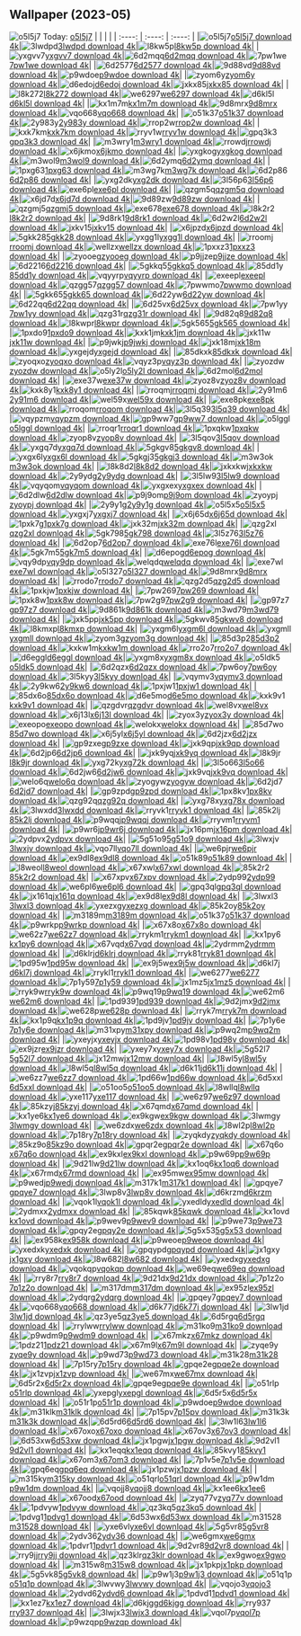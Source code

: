 ## Wallpaper (2023-05)
![o5l5j7](https://w.wallhaven.cc/full/o5/wallhaven-o5l5j7.jpg) Today: [o5l5j7](https://th.wallhaven.cc/small/o5/o5l5j7.jpg)
|      |      |      |
| :----: | :----: | :----: |
|![o5l5j7](https://th.wallhaven.cc/small/o5/o5l5j7.jpg)[o5l5j7 download 4k](https://wallhaven.cc/w/o5l5j7)|![3lwdpd](https://th.wallhaven.cc/small/3l/3lwdpd.jpg)[3lwdpd download 4k](https://wallhaven.cc/w/3lwdpd)|![l8kw5p](https://th.wallhaven.cc/small/l8/l8kw5p.jpg)[l8kw5p download 4k](https://wallhaven.cc/w/l8kw5p)|
|![yxgvv7](https://th.wallhaven.cc/small/yx/yxgvv7.jpg)[yxgvv7 download 4k](https://wallhaven.cc/w/yxgvv7)|![6d2mqq](https://th.wallhaven.cc/small/6d/6d2mqq.jpg)[6d2mqq download 4k](https://wallhaven.cc/w/6d2mqq)|![7pw1we](https://th.wallhaven.cc/small/7p/7pw1we.jpg)[7pw1we download 4k](https://wallhaven.cc/w/7pw1we)|
|![6d2577](https://th.wallhaven.cc/small/6d/6d2577.jpg)[6d2577 download 4k](https://wallhaven.cc/w/6d2577)|![9d88vd](https://th.wallhaven.cc/small/9d/9d88vd.jpg)[9d88vd download 4k](https://wallhaven.cc/w/9d88vd)|![p9wdoe](https://th.wallhaven.cc/small/p9/p9wdoe.jpg)[p9wdoe download 4k](https://wallhaven.cc/w/p9wdoe)|
|![zyom6y](https://th.wallhaven.cc/small/zy/zyom6y.jpg)[zyom6y download 4k](https://wallhaven.cc/w/zyom6y)|![d6edoj](https://th.wallhaven.cc/small/d6/d6edoj.jpg)[d6edoj download 4k](https://wallhaven.cc/w/d6edoj)|![jxkx85](https://th.wallhaven.cc/small/jx/jxkx85.jpg)[jxkx85 download 4k](https://wallhaven.cc/w/jxkx85)|
|![l8k272](https://th.wallhaven.cc/small/l8/l8k272.jpg)[l8k272 download 4k](https://wallhaven.cc/w/l8k272)|![we6297](https://th.wallhaven.cc/small/we/we6297.jpg)[we6297 download 4k](https://wallhaven.cc/w/we6297)|![d6kl5l](https://th.wallhaven.cc/small/d6/d6kl5l.jpg)[d6kl5l download 4k](https://wallhaven.cc/w/d6kl5l)|
|![kx1m7m](https://th.wallhaven.cc/small/kx/kx1m7m.jpg)[kx1m7m download 4k](https://wallhaven.cc/w/kx1m7m)|![9d8mrx](https://th.wallhaven.cc/small/9d/9d8mrx.jpg)[9d8mrx download 4k](https://wallhaven.cc/w/9d8mrx)|![vqo668](https://th.wallhaven.cc/small/vq/vqo668.jpg)[vqo668 download 4k](https://wallhaven.cc/w/vqo668)|
|![o51k37](https://th.wallhaven.cc/small/o5/o51k37.jpg)[o51k37 download 4k](https://wallhaven.cc/w/o51k37)|![2y983y](https://th.wallhaven.cc/small/2y/2y983y.jpg)[2y983y download 4k](https://wallhaven.cc/w/2y983y)|![rrop2w](https://th.wallhaven.cc/small/rr/rrop2w.jpg)[rrop2w download 4k](https://wallhaven.cc/w/rrop2w)|
|![kxk7km](https://th.wallhaven.cc/small/kx/kxk7km.jpg)[kxk7km download 4k](https://wallhaven.cc/w/kxk7km)|![rryv1w](https://th.wallhaven.cc/small/rr/rryv1w.jpg)[rryv1w download 4k](https://wallhaven.cc/w/rryv1w)|![gpq3k3](https://th.wallhaven.cc/small/gp/gpq3k3.jpg)[gpq3k3 download 4k](https://wallhaven.cc/w/gpq3k3)|
|![m3wry1](https://th.wallhaven.cc/small/m3/m3wry1.jpg)[m3wry1 download 4k](https://wallhaven.cc/w/m3wry1)|![rrowdj](https://th.wallhaven.cc/small/rr/rrowdj.jpg)[rrowdj download 4k](https://wallhaven.cc/w/rrowdj)|![x6jkmo](https://th.wallhaven.cc/small/x6/x6jkmo.jpg)[x6jkmo download 4k](https://wallhaven.cc/w/x6jkmo)|
|![yxgkog](https://th.wallhaven.cc/small/yx/yxgkog.jpg)[yxgkog download 4k](https://wallhaven.cc/w/yxgkog)|![m3wol9](https://th.wallhaven.cc/small/m3/m3wol9.jpg)[m3wol9 download 4k](https://wallhaven.cc/w/m3wol9)|![6d2ymq](https://th.wallhaven.cc/small/6d/6d2ymq.jpg)[6d2ymq download 4k](https://wallhaven.cc/w/6d2ymq)|
|![1pxg63](https://th.wallhaven.cc/small/1p/1pxg63.jpg)[1pxg63 download 4k](https://wallhaven.cc/w/1pxg63)|![m3wg7k](https://th.wallhaven.cc/small/m3/m3wg7k.jpg)[m3wg7k download 4k](https://wallhaven.cc/w/m3wg7k)|![6d2p86](https://th.wallhaven.cc/small/6d/6d2p86.jpg)[6d2p86 download 4k](https://wallhaven.cc/w/6d2p86)|
|![yxg2dk](https://th.wallhaven.cc/small/yx/yxg2dk.jpg)[yxg2dk download 4k](https://wallhaven.cc/w/yxg2dk)|![3l56p6](https://th.wallhaven.cc/small/3l/3l56p6.jpg)[3l56p6 download 4k](https://wallhaven.cc/w/3l56p6)|![exe6pl](https://th.wallhaven.cc/small/ex/exe6pl.jpg)[exe6pl download 4k](https://wallhaven.cc/w/exe6pl)|
|![qzgm5q](https://th.wallhaven.cc/small/qz/qzgm5q.jpg)[qzgm5q download 4k](https://wallhaven.cc/w/qzgm5q)|![x6jd7d](https://th.wallhaven.cc/small/x6/x6jd7d.jpg)[x6jd7d download 4k](https://wallhaven.cc/w/x6jd7d)|![9d89zw](https://th.wallhaven.cc/small/9d/9d89zw.jpg)[9d89zw download 4k](https://wallhaven.cc/w/9d89zw)|
|![qzgmj5](https://th.wallhaven.cc/small/qz/qzgmj5.jpg)[qzgmj5 download 4k](https://wallhaven.cc/w/qzgmj5)|![exe678](https://th.wallhaven.cc/small/ex/exe678.jpg)[exe678 download 4k](https://wallhaven.cc/w/exe678)|![l8k2r2](https://th.wallhaven.cc/small/l8/l8k2r2.jpg)[l8k2r2 download 4k](https://wallhaven.cc/w/l8k2r2)|
|![9d8rk1](https://th.wallhaven.cc/small/9d/9d8rk1.jpg)[9d8rk1 download 4k](https://wallhaven.cc/w/9d8rk1)|![6d2w2l](https://th.wallhaven.cc/small/6d/6d2w2l.jpg)[6d2w2l download 4k](https://wallhaven.cc/w/6d2w2l)|![jxkv15](https://th.wallhaven.cc/small/jx/jxkv15.jpg)[jxkv15 download 4k](https://wallhaven.cc/w/jxkv15)|
|![x6jpzd](https://th.wallhaven.cc/small/x6/x6jpzd.jpg)[x6jpzd download 4k](https://wallhaven.cc/w/x6jpzd)|![5gkk28](https://th.wallhaven.cc/small/5g/5gkk28.jpg)[5gkk28 download 4k](https://wallhaven.cc/w/5gkk28)|![yxgg1l](https://th.wallhaven.cc/small/yx/yxgg1l.jpg)[yxgg1l download 4k](https://wallhaven.cc/w/yxgg1l)|
|![rroomj](https://th.wallhaven.cc/small/rr/rroomj.jpg)[rroomj download 4k](https://wallhaven.cc/w/rroomj)|![wellzx](https://th.wallhaven.cc/small/we/wellzx.jpg)[wellzx download 4k](https://wallhaven.cc/w/wellzx)|![1pxxz3](https://th.wallhaven.cc/small/1p/1pxxz3.jpg)[1pxxz3 download 4k](https://wallhaven.cc/w/1pxxz3)|
|![zyooeg](https://th.wallhaven.cc/small/zy/zyooeg.jpg)[zyooeg download 4k](https://wallhaven.cc/w/zyooeg)|![p9jjze](https://th.wallhaven.cc/small/p9/p9jjze.jpg)[p9jjze download 4k](https://wallhaven.cc/w/p9jjze)|![6d2216](https://th.wallhaven.cc/small/6d/6d2216.jpg)[6d2216 download 4k](https://wallhaven.cc/w/6d2216)|
|![5gkkq5](https://th.wallhaven.cc/small/5g/5gkkq5.jpg)[5gkkq5 download 4k](https://wallhaven.cc/w/5gkkq5)|![85dd1y](https://th.wallhaven.cc/small/85/85dd1y.jpg)[85dd1y download 4k](https://wallhaven.cc/w/85dd1y)|![vqyyrp](https://th.wallhaven.cc/small/vq/vqyyrp.jpg)[vqyyrp download 4k](https://wallhaven.cc/w/vqyyrp)|
|![exeepl](https://th.wallhaven.cc/small/ex/exeepl.jpg)[exeepl download 4k](https://wallhaven.cc/w/exeepl)|![qzgg57](https://th.wallhaven.cc/small/qz/qzgg57.jpg)[qzgg57 download 4k](https://wallhaven.cc/w/qzgg57)|![7pwwmo](https://th.wallhaven.cc/small/7p/7pwwmo.jpg)[7pwwmo download 4k](https://wallhaven.cc/w/7pwwmo)|
|![5gkk65](https://th.wallhaven.cc/small/5g/5gkk65.jpg)[5gkk65 download 4k](https://wallhaven.cc/w/5gkk65)|![6d22yw](https://th.wallhaven.cc/small/6d/6d22yw.jpg)[6d22yw download 4k](https://wallhaven.cc/w/6d22yw)|![6d22qq](https://th.wallhaven.cc/small/6d/6d22qq.jpg)[6d22qq download 4k](https://wallhaven.cc/w/6d22qq)|
|![6d25vx](https://th.wallhaven.cc/small/6d/6d25vx.jpg)[6d25vx download 4k](https://wallhaven.cc/w/6d25vx)|![7pw1yy](https://th.wallhaven.cc/small/7p/7pw1yy.jpg)[7pw1yy download 4k](https://wallhaven.cc/w/7pw1yy)|![qzg31r](https://th.wallhaven.cc/small/qz/qzg31r.jpg)[qzg31r download 4k](https://wallhaven.cc/w/qzg31r)|
|![9d82q8](https://th.wallhaven.cc/small/9d/9d82q8.jpg)[9d82q8 download 4k](https://wallhaven.cc/w/9d82q8)|![l8kwpr](https://th.wallhaven.cc/small/l8/l8kwpr.jpg)[l8kwpr download 4k](https://wallhaven.cc/w/l8kwpr)|![5gk565](https://th.wallhaven.cc/small/5g/5gk565.jpg)[5gk565 download 4k](https://wallhaven.cc/w/5gk565)|
|![1pxdo9](https://th.wallhaven.cc/small/1p/1pxdo9.jpg)[1pxdo9 download 4k](https://wallhaven.cc/w/1pxdo9)|![kxk1jm](https://th.wallhaven.cc/small/kx/kxk1jm.jpg)[kxk1jm download 4k](https://wallhaven.cc/w/kxk1jm)|![jxk11w](https://th.wallhaven.cc/small/jx/jxk11w.jpg)[jxk11w download 4k](https://wallhaven.cc/w/jxk11w)|
|![p9jwkj](https://th.wallhaven.cc/small/p9/p9jwkj.jpg)[p9jwkj download 4k](https://wallhaven.cc/w/p9jwkj)|![jxk18m](https://th.wallhaven.cc/small/jx/jxk18m.jpg)[jxk18m download 4k](https://wallhaven.cc/w/jxk18m)|![yxgejd](https://th.wallhaven.cc/small/yx/yxgejd.jpg)[yxgejd download 4k](https://wallhaven.cc/w/yxgejd)|
|![85dkxk](https://th.wallhaven.cc/small/85/85dkxk.jpg)[85dkxk download 4k](https://wallhaven.cc/w/85dkxk)|![zyoqxo](https://th.wallhaven.cc/small/zy/zyoqxo.jpg)[zyoqxo download 4k](https://wallhaven.cc/w/zyoqxo)|![vqyz3p](https://th.wallhaven.cc/small/vq/vqyz3p.jpg)[vqyz3p download 4k](https://wallhaven.cc/w/vqyz3p)|
|![zyozdw](https://th.wallhaven.cc/small/zy/zyozdw.jpg)[zyozdw download 4k](https://wallhaven.cc/w/zyozdw)|![o5ly2l](https://th.wallhaven.cc/small/o5/o5ly2l.jpg)[o5ly2l download 4k](https://wallhaven.cc/w/o5ly2l)|![6d2mol](https://th.wallhaven.cc/small/6d/6d2mol.jpg)[6d2mol download 4k](https://wallhaven.cc/w/6d2mol)|
|![exe37w](https://th.wallhaven.cc/small/ex/exe37w.jpg)[exe37w download 4k](https://wallhaven.cc/w/exe37w)|![zyoz8v](https://th.wallhaven.cc/small/zy/zyoz8v.jpg)[zyoz8v download 4k](https://wallhaven.cc/w/zyoz8v)|![kxk8y1](https://th.wallhaven.cc/small/kx/kxk8y1.jpg)[kxk8y1 download 4k](https://wallhaven.cc/w/kxk8y1)|
|![rroqmj](https://th.wallhaven.cc/small/rr/rroqmj.jpg)[rroqmj download 4k](https://wallhaven.cc/w/rroqmj)|![2y91m6](https://th.wallhaven.cc/small/2y/2y91m6.jpg)[2y91m6 download 4k](https://wallhaven.cc/w/2y91m6)|![wel59x](https://th.wallhaven.cc/small/we/wel59x.jpg)[wel59x download 4k](https://wallhaven.cc/w/wel59x)|
|![exe8pk](https://th.wallhaven.cc/small/ex/exe8pk.jpg)[exe8pk download 4k](https://wallhaven.cc/w/exe8pk)|![rroqom](https://th.wallhaven.cc/small/rr/rroqom.jpg)[rroqom download 4k](https://wallhaven.cc/w/rroqom)|![3l5q39](https://th.wallhaven.cc/small/3l/3l5q39.jpg)[3l5q39 download 4k](https://wallhaven.cc/w/3l5q39)|
|![vqypzm](https://th.wallhaven.cc/small/vq/vqypzm.jpg)[vqypzm download 4k](https://wallhaven.cc/w/vqypzm)|![gp9ww7](https://th.wallhaven.cc/small/gp/gp9ww7.jpg)[gp9ww7 download 4k](https://wallhaven.cc/w/gp9ww7)|![o5lggl](https://th.wallhaven.cc/small/o5/o5lggl.jpg)[o5lggl download 4k](https://wallhaven.cc/w/o5lggl)|
|![rroqr1](https://th.wallhaven.cc/small/rr/rroqr1.jpg)[rroqr1 download 4k](https://wallhaven.cc/w/rroqr1)|![1pxqkw](https://th.wallhaven.cc/small/1p/1pxqkw.jpg)[1pxqkw download 4k](https://wallhaven.cc/w/1pxqkw)|![zyop8v](https://th.wallhaven.cc/small/zy/zyop8v.jpg)[zyop8v download 4k](https://wallhaven.cc/w/zyop8v)|
|![3l5qov](https://th.wallhaven.cc/small/3l/3l5qov.jpg)[3l5qov download 4k](https://wallhaven.cc/w/3l5qov)|![yxgq7d](https://th.wallhaven.cc/small/yx/yxgq7d.jpg)[yxgq7d download 4k](https://wallhaven.cc/w/yxgq7d)|![5gkgv8](https://th.wallhaven.cc/small/5g/5gkgv8.jpg)[5gkgv8 download 4k](https://wallhaven.cc/w/5gkgv8)|
|![yxgx6l](https://th.wallhaven.cc/small/yx/yxgx6l.jpg)[yxgx6l download 4k](https://wallhaven.cc/w/yxgx6l)|![5gkgj3](https://th.wallhaven.cc/small/5g/5gkgj3.jpg)[5gkgj3 download 4k](https://wallhaven.cc/w/5gkgj3)|![m3w3ok](https://th.wallhaven.cc/small/m3/m3w3ok.jpg)[m3w3ok download 4k](https://wallhaven.cc/w/m3w3ok)|
|![l8k8d2](https://th.wallhaven.cc/small/l8/l8k8d2.jpg)[l8k8d2 download 4k](https://wallhaven.cc/w/l8k8d2)|![jxkxkw](https://th.wallhaven.cc/small/jx/jxkxkw.jpg)[jxkxkw download 4k](https://wallhaven.cc/w/jxkxkw)|![2y9ydg](https://th.wallhaven.cc/small/2y/2y9ydg.jpg)[2y9ydg download 4k](https://wallhaven.cc/w/2y9ydg)|
|![3l5lw9](https://th.wallhaven.cc/small/3l/3l5lw9.jpg)[3l5lw9 download 4k](https://wallhaven.cc/w/3l5lw9)|![vqyqom](https://th.wallhaven.cc/small/vq/vqyqom.jpg)[vqyqom download 4k](https://wallhaven.cc/w/vqyqom)|![yxgxex](https://th.wallhaven.cc/small/yx/yxgxex.jpg)[yxgxex download 4k](https://wallhaven.cc/w/yxgxex)|
|![6d2dlw](https://th.wallhaven.cc/small/6d/6d2dlw.jpg)[6d2dlw download 4k](https://wallhaven.cc/w/6d2dlw)|![p9j9om](https://th.wallhaven.cc/small/p9/p9j9om.jpg)[p9j9om download 4k](https://wallhaven.cc/w/p9j9om)|![zyoypj](https://th.wallhaven.cc/small/zy/zyoypj.jpg)[zyoypj download 4k](https://wallhaven.cc/w/zyoypj)|
|![2y9y1g](https://th.wallhaven.cc/small/2y/2y9y1g.jpg)[2y9y1g download 4k](https://wallhaven.cc/w/2y9y1g)|![o5l5x5](https://th.wallhaven.cc/small/o5/o5l5x5.jpg)[o5l5x5 download 4k](https://wallhaven.cc/w/o5l5x5)|![yxgxj7](https://th.wallhaven.cc/small/yx/yxgxj7.jpg)[yxgxj7 download 4k](https://wallhaven.cc/w/yxgxj7)|
|![x6j65d](https://th.wallhaven.cc/small/x6/x6j65d.jpg)[x6j65d download 4k](https://wallhaven.cc/w/x6j65d)|![1pxk7g](https://th.wallhaven.cc/small/1p/1pxk7g.jpg)[1pxk7g download 4k](https://wallhaven.cc/w/1pxk7g)|![jxk32m](https://th.wallhaven.cc/small/jx/jxk32m.jpg)[jxk32m download 4k](https://wallhaven.cc/w/jxk32m)|
|![qzg2xl](https://th.wallhaven.cc/small/qz/qzg2xl.jpg)[qzg2xl download 4k](https://wallhaven.cc/w/qzg2xl)|![5gk798](https://th.wallhaven.cc/small/5g/5gk798.jpg)[5gk798 download 4k](https://wallhaven.cc/w/5gk798)|![3l5z76](https://th.wallhaven.cc/small/3l/3l5z76.jpg)[3l5z76 download 4k](https://wallhaven.cc/w/3l5z76)|
|![6d2op7](https://th.wallhaven.cc/small/6d/6d2op7.jpg)[6d2op7 download 4k](https://wallhaven.cc/w/6d2op7)|![exe76l](https://th.wallhaven.cc/small/ex/exe76l.jpg)[exe76l download 4k](https://wallhaven.cc/w/exe76l)|![5gk7m5](https://th.wallhaven.cc/small/5g/5gk7m5.jpg)[5gk7m5 download 4k](https://wallhaven.cc/w/5gk7m5)|
|![d6epog](https://th.wallhaven.cc/small/d6/d6epog.jpg)[d6epog download 4k](https://wallhaven.cc/w/d6epog)|![vqy9dp](https://th.wallhaven.cc/small/vq/vqy9dp.jpg)[vqy9dp download 4k](https://wallhaven.cc/w/vqy9dp)|![welqdq](https://th.wallhaven.cc/small/we/welqdq.jpg)[welqdq download 4k](https://wallhaven.cc/w/welqdq)|
|![exe7wl](https://th.wallhaven.cc/small/ex/exe7wl.jpg)[exe7wl download 4k](https://wallhaven.cc/w/exe7wl)|![o5l327](https://th.wallhaven.cc/small/o5/o5l327.jpg)[o5l327 download 4k](https://wallhaven.cc/w/o5l327)|![9d8mrx](https://th.wallhaven.cc/small/9d/9d8mrx.jpg)[9d8mrx download 4k](https://wallhaven.cc/w/9d8mrx)|
|![rrodo7](https://th.wallhaven.cc/small/rr/rrodo7.jpg)[rrodo7 download 4k](https://wallhaven.cc/w/rrodo7)|![qzg2d5](https://th.wallhaven.cc/small/qz/qzg2d5.jpg)[qzg2d5 download 4k](https://wallhaven.cc/w/qzg2d5)|![1pxkjw](https://th.wallhaven.cc/small/1p/1pxkjw.jpg)[1pxkjw download 4k](https://wallhaven.cc/w/1pxkjw)|
|![7pw269](https://th.wallhaven.cc/small/7p/7pw269.jpg)[7pw269 download 4k](https://wallhaven.cc/w/7pw269)|![1pxk8w](https://th.wallhaven.cc/small/1p/1pxk8w.jpg)[1pxk8w download 4k](https://wallhaven.cc/w/1pxk8w)|![7pw2g9](https://th.wallhaven.cc/small/7p/7pw2g9.jpg)[7pw2g9 download 4k](https://wallhaven.cc/w/7pw2g9)|
|![gp97z7](https://th.wallhaven.cc/small/gp/gp97z7.jpg)[gp97z7 download 4k](https://wallhaven.cc/w/gp97z7)|![9d861k](https://th.wallhaven.cc/small/9d/9d861k.jpg)[9d861k download 4k](https://wallhaven.cc/w/9d861k)|![m3wd79](https://th.wallhaven.cc/small/m3/m3wd79.jpg)[m3wd79 download 4k](https://wallhaven.cc/w/m3wd79)|
|![jxk5pp](https://th.wallhaven.cc/small/jx/jxk5pp.jpg)[jxk5pp download 4k](https://wallhaven.cc/w/jxk5pp)|![5gkwv8](https://th.wallhaven.cc/small/5g/5gkwv8.jpg)[5gkwv8 download 4k](https://wallhaven.cc/w/5gkwv8)|![l8kmxp](https://th.wallhaven.cc/small/l8/l8kmxp.jpg)[l8kmxp download 4k](https://wallhaven.cc/w/l8kmxp)|
|![yxgm6l](https://th.wallhaven.cc/small/yx/yxgm6l.jpg)[yxgm6l download 4k](https://wallhaven.cc/w/yxgm6l)|![yxgmll](https://th.wallhaven.cc/small/yx/yxgmll.jpg)[yxgmll download 4k](https://wallhaven.cc/w/yxgmll)|![zyom3g](https://th.wallhaven.cc/small/zy/zyom3g.jpg)[zyom3g download 4k](https://wallhaven.cc/w/zyom3g)|
|![85d3p2](https://th.wallhaven.cc/small/85/85d3p2.jpg)[85d3p2 download 4k](https://wallhaven.cc/w/85d3p2)|![kxkw1m](https://th.wallhaven.cc/small/kx/kxkw1m.jpg)[kxkw1m download 4k](https://wallhaven.cc/w/kxkw1m)|![rro2o7](https://th.wallhaven.cc/small/rr/rro2o7.jpg)[rro2o7 download 4k](https://wallhaven.cc/w/rro2o7)|
|![d6eggl](https://th.wallhaven.cc/small/d6/d6eggl.jpg)[d6eggl download 4k](https://wallhaven.cc/w/d6eggl)|![yxgm8x](https://th.wallhaven.cc/small/yx/yxgm8x.jpg)[yxgm8x download 4k](https://wallhaven.cc/w/yxgm8x)|![o5ldk5](https://th.wallhaven.cc/small/o5/o5ldk5.jpg)[o5ldk5 download 4k](https://wallhaven.cc/w/o5ldk5)|
|![6d2qzx](https://th.wallhaven.cc/small/6d/6d2qzx.jpg)[6d2qzx download 4k](https://wallhaven.cc/w/6d2qzx)|![7pw6oy](https://th.wallhaven.cc/small/7p/7pw6oy.jpg)[7pw6oy download 4k](https://wallhaven.cc/w/7pw6oy)|![3l5kyy](https://th.wallhaven.cc/small/3l/3l5kyy.jpg)[3l5kyy download 4k](https://wallhaven.cc/w/3l5kyy)|
|![vqymv3](https://th.wallhaven.cc/small/vq/vqymv3.jpg)[vqymv3 download 4k](https://wallhaven.cc/w/vqymv3)|![2y9kw6](https://th.wallhaven.cc/small/2y/2y9kw6.jpg)[2y9kw6 download 4k](https://wallhaven.cc/w/2y9kw6)|![1pxjw1](https://th.wallhaven.cc/small/1p/1pxjw1.jpg)[1pxjw1 download 4k](https://wallhaven.cc/w/1pxjw1)|
|![85dx6o](https://th.wallhaven.cc/small/85/85dx6o.jpg)[85dx6o download 4k](https://wallhaven.cc/w/85dx6o)|![d6e5mo](https://th.wallhaven.cc/small/d6/d6e5mo.jpg)[d6e5mo download 4k](https://wallhaven.cc/w/d6e5mo)|![kxk9v1](https://th.wallhaven.cc/small/kx/kxk9v1.jpg)[kxk9v1 download 4k](https://wallhaven.cc/w/kxk9v1)|
|![qzgdvr](https://th.wallhaven.cc/small/qz/qzgdvr.jpg)[qzgdvr download 4k](https://wallhaven.cc/w/qzgdvr)|![wel8vx](https://th.wallhaven.cc/small/we/wel8vx.jpg)[wel8vx download 4k](https://wallhaven.cc/w/wel8vx)|![x6j13l](https://th.wallhaven.cc/small/x6/x6j13l.jpg)[x6j13l download 4k](https://wallhaven.cc/w/x6j13l)|
|![zyox3y](https://th.wallhaven.cc/small/zy/zyox3y.jpg)[zyox3y download 4k](https://wallhaven.cc/w/zyox3y)|![exeopo](https://th.wallhaven.cc/small/ex/exeopo.jpg)[exeopo download 4k](https://wallhaven.cc/w/exeopo)|![welokx](https://th.wallhaven.cc/small/we/welokx.jpg)[welokx download 4k](https://wallhaven.cc/w/welokx)|
|![85d7wo](https://th.wallhaven.cc/small/85/85d7wo.jpg)[85d7wo download 4k](https://wallhaven.cc/w/85d7wo)|![x6j5yl](https://th.wallhaven.cc/small/x6/x6j5yl.jpg)[x6j5yl download 4k](https://wallhaven.cc/w/x6j5yl)|![6d2jzx](https://th.wallhaven.cc/small/6d/6d2jzx.jpg)[6d2jzx download 4k](https://wallhaven.cc/w/6d2jzx)|
|![gp9zxe](https://th.wallhaven.cc/small/gp/gp9zxe.jpg)[gp9zxe download 4k](https://wallhaven.cc/w/gp9zxe)|![jxk9qp](https://th.wallhaven.cc/small/jx/jxk9qp.jpg)[jxk9qp download 4k](https://wallhaven.cc/w/jxk9qp)|![6d2jp6](https://th.wallhaven.cc/small/6d/6d2jp6.jpg)[6d2jp6 download 4k](https://wallhaven.cc/w/6d2jp6)|
|![jxk9yq](https://th.wallhaven.cc/small/jx/jxk9yq.jpg)[jxk9yq download 4k](https://wallhaven.cc/w/jxk9yq)|![l8k9jr](https://th.wallhaven.cc/small/l8/l8k9jr.jpg)[l8k9jr download 4k](https://wallhaven.cc/w/l8k9jr)|![yxg72k](https://th.wallhaven.cc/small/yx/yxg72k.jpg)[yxg72k download 4k](https://wallhaven.cc/w/yxg72k)|
|![3l5o66](https://th.wallhaven.cc/small/3l/3l5o66.jpg)[3l5o66 download 4k](https://wallhaven.cc/w/3l5o66)|![6d2jw6](https://th.wallhaven.cc/small/6d/6d2jw6.jpg)[6d2jw6 download 4k](https://wallhaven.cc/w/6d2jw6)|![jxk9vq](https://th.wallhaven.cc/small/jx/jxk9vq.jpg)[jxk9vq download 4k](https://wallhaven.cc/w/jxk9vq)|
|![welo6q](https://th.wallhaven.cc/small/we/welo6q.jpg)[welo6q download 4k](https://wallhaven.cc/w/welo6q)|![zyogyw](https://th.wallhaven.cc/small/zy/zyogyw.jpg)[zyogyw download 4k](https://wallhaven.cc/w/zyogyw)|![6d2jd7](https://th.wallhaven.cc/small/6d/6d2jd7.jpg)[6d2jd7 download 4k](https://wallhaven.cc/w/6d2jd7)|
|![gp9zpd](https://th.wallhaven.cc/small/gp/gp9zpd.jpg)[gp9zpd download 4k](https://wallhaven.cc/w/gp9zpd)|![1px8kv](https://th.wallhaven.cc/small/1p/1px8kv.jpg)[1px8kv download 4k](https://wallhaven.cc/w/1px8kv)|![qzg92q](https://th.wallhaven.cc/small/qz/qzg92q.jpg)[qzg92q download 4k](https://wallhaven.cc/w/qzg92q)|
|![yxg78x](https://th.wallhaven.cc/small/yx/yxg78x.jpg)[yxg78x download 4k](https://wallhaven.cc/w/yxg78x)|![3lwxdd](https://th.wallhaven.cc/small/3l/3lwxdd.jpg)[3lwxdd download 4k](https://wallhaven.cc/w/3lwxdd)|![rryvk1](https://th.wallhaven.cc/small/rr/rryvk1.jpg)[rryvk1 download 4k](https://wallhaven.cc/w/rryvk1)|
|![85k2lj](https://th.wallhaven.cc/small/85/85k2lj.jpg)[85k2lj download 4k](https://wallhaven.cc/w/85k2lj)|![p9wqqj](https://th.wallhaven.cc/small/p9/p9wqqj.jpg)[p9wqqj download 4k](https://wallhaven.cc/w/p9wqqj)|![rryvm1](https://th.wallhaven.cc/small/rr/rryvm1.jpg)[rryvm1 download 4k](https://wallhaven.cc/w/rryvm1)|
|![p9wr6j](https://th.wallhaven.cc/small/p9/p9wr6j.jpg)[p9wr6j download 4k](https://wallhaven.cc/w/p9wr6j)|![jx16pm](https://th.wallhaven.cc/small/jx/jx16pm.jpg)[jx16pm download 4k](https://wallhaven.cc/w/jx16pm)|![2ydpvx](https://th.wallhaven.cc/small/2y/2ydpvx.jpg)[2ydpvx download 4k](https://wallhaven.cc/w/2ydpvx)|
|![5g51o9](https://th.wallhaven.cc/small/5g/5g51o9.jpg)[5g51o9 download 4k](https://wallhaven.cc/w/5g51o9)|![3lwxjv](https://th.wallhaven.cc/small/3l/3lwxjv.jpg)[3lwxjv download 4k](https://wallhaven.cc/w/3lwxjv)|![vqo7ll](https://th.wallhaven.cc/small/vq/vqo7ll.jpg)[vqo7ll download 4k](https://wallhaven.cc/w/vqo7ll)|
|![we6pjr](https://th.wallhaven.cc/small/we/we6pjr.jpg)[we6pjr download 4k](https://wallhaven.cc/w/we6pjr)|![ex9dl8](https://th.wallhaven.cc/small/ex/ex9dl8.jpg)[ex9dl8 download 4k](https://wallhaven.cc/w/ex9dl8)|![o51k89](https://th.wallhaven.cc/small/o5/o51k89.jpg)[o51k89 download 4k](https://wallhaven.cc/w/o51k89)|
|![l8weol](https://th.wallhaven.cc/small/l8/l8weol.jpg)[l8weol download 4k](https://wallhaven.cc/w/l8weol)|![x67xwl](https://th.wallhaven.cc/small/x6/x67xwl.jpg)[x67xwl download 4k](https://wallhaven.cc/w/x67xwl)|![85k2r2](https://th.wallhaven.cc/small/85/85k2r2.jpg)[85k2r2 download 4k](https://wallhaven.cc/w/85k2r2)|
|![x67xpv](https://th.wallhaven.cc/small/x6/x67xpv.jpg)[x67xpv download 4k](https://wallhaven.cc/w/x67xpv)|![2ydp99](https://th.wallhaven.cc/small/2y/2ydp99.jpg)[2ydp99 download 4k](https://wallhaven.cc/w/2ydp99)|![we6pl6](https://th.wallhaven.cc/small/we/we6pl6.jpg)[we6pl6 download 4k](https://wallhaven.cc/w/we6pl6)|
|![gpq3ql](https://th.wallhaven.cc/small/gp/gpq3ql.jpg)[gpq3ql download 4k](https://wallhaven.cc/w/gpq3ql)|![jx161q](https://th.wallhaven.cc/small/jx/jx161q.jpg)[jx161q download 4k](https://wallhaven.cc/w/jx161q)|![ex9d8l](https://th.wallhaven.cc/small/ex/ex9d8l.jpg)[ex9d8l download 4k](https://wallhaven.cc/w/ex9d8l)|
|![3lwxl3](https://th.wallhaven.cc/small/3l/3lwxl3.jpg)[3lwxl3 download 4k](https://wallhaven.cc/w/3lwxl3)|![yxezxg](https://th.wallhaven.cc/small/yx/yxezxg.jpg)[yxezxg download 4k](https://wallhaven.cc/w/yxezxg)|![85k2oy](https://th.wallhaven.cc/small/85/85k2oy.jpg)[85k2oy download 4k](https://wallhaven.cc/w/85k2oy)|
|![m3189m](https://th.wallhaven.cc/small/m3/m3189m.jpg)[m3189m download 4k](https://wallhaven.cc/w/m3189m)|![o51k37](https://th.wallhaven.cc/small/o5/o51k37.jpg)[o51k37 download 4k](https://wallhaven.cc/w/o51k37)|![p9wrkp](https://th.wallhaven.cc/small/p9/p9wrkp.jpg)[p9wrkp download 4k](https://wallhaven.cc/w/p9wrkp)|
|![x67x8o](https://th.wallhaven.cc/small/x6/x67x8o.jpg)[x67x8o download 4k](https://wallhaven.cc/w/x67x8o)|![we62z7](https://th.wallhaven.cc/small/we/we62z7.jpg)[we62z7 download 4k](https://wallhaven.cc/w/we62z7)|![rrykm1](https://th.wallhaven.cc/small/rr/rrykm1.jpg)[rrykm1 download 4k](https://wallhaven.cc/w/rrykm1)|
|![kx1py6](https://th.wallhaven.cc/small/kx/kx1py6.jpg)[kx1py6 download 4k](https://wallhaven.cc/w/kx1py6)|![x67vqd](https://th.wallhaven.cc/small/x6/x67vqd.jpg)[x67vqd download 4k](https://wallhaven.cc/w/x67vqd)|![2ydrmm](https://th.wallhaven.cc/small/2y/2ydrmm.jpg)[2ydrmm download 4k](https://wallhaven.cc/w/2ydrmm)|
|![d6klrj](https://th.wallhaven.cc/small/d6/d6klrj.jpg)[d6klrj download 4k](https://wallhaven.cc/w/d6klrj)|![rryk81](https://th.wallhaven.cc/small/rr/rryk81.jpg)[rryk81 download 4k](https://wallhaven.cc/w/rryk81)|![1pd95w](https://th.wallhaven.cc/small/1p/1pd95w.jpg)[1pd95w download 4k](https://wallhaven.cc/w/1pd95w)|
|![ex9j5w](https://th.wallhaven.cc/small/ex/ex9j5w.jpg)[ex9j5w download 4k](https://wallhaven.cc/w/ex9j5w)|![d6kl7j](https://th.wallhaven.cc/small/d6/d6kl7j.jpg)[d6kl7j download 4k](https://wallhaven.cc/w/d6kl7j)|![rrykl1](https://th.wallhaven.cc/small/rr/rrykl1.jpg)[rrykl1 download 4k](https://wallhaven.cc/w/rrykl1)|
|![we6277](https://th.wallhaven.cc/small/we/we6277.jpg)[we6277 download 4k](https://wallhaven.cc/w/we6277)|![7p1y59](https://th.wallhaven.cc/small/7p/7p1y59.jpg)[7p1y59 download 4k](https://wallhaven.cc/w/7p1y59)|![jx1mz5](https://th.wallhaven.cc/small/jx/jx1mz5.jpg)[jx1mz5 download 4k](https://wallhaven.cc/w/jx1mz5)|
|![rryk9w](https://th.wallhaven.cc/small/rr/rryk9w.jpg)[rryk9w download 4k](https://wallhaven.cc/w/rryk9w)|![p9wq19](https://th.wallhaven.cc/small/p9/p9wq19.jpg)[p9wq19 download 4k](https://wallhaven.cc/w/p9wq19)|![we62m6](https://th.wallhaven.cc/small/we/we62m6.jpg)[we62m6 download 4k](https://wallhaven.cc/w/we62m6)|
|![1pd939](https://th.wallhaven.cc/small/1p/1pd939.jpg)[1pd939 download 4k](https://wallhaven.cc/w/1pd939)|![9d2jmx](https://th.wallhaven.cc/small/9d/9d2jmx.jpg)[9d2jmx download 4k](https://wallhaven.cc/w/9d2jmx)|![we628p](https://th.wallhaven.cc/small/we/we628p.jpg)[we628p download 4k](https://wallhaven.cc/w/we628p)|
|![rryk7m](https://th.wallhaven.cc/small/rr/rryk7m.jpg)[rryk7m download 4k](https://wallhaven.cc/w/rryk7m)|![kx1p9q](https://th.wallhaven.cc/small/kx/kx1p9q.jpg)[kx1p9q download 4k](https://wallhaven.cc/w/kx1p9q)|![1pd9jv](https://th.wallhaven.cc/small/1p/1pd9jv.jpg)[1pd9jv download 4k](https://wallhaven.cc/w/1pd9jv)|
|![7p1y6e](https://th.wallhaven.cc/small/7p/7p1y6e.jpg)[7p1y6e download 4k](https://wallhaven.cc/w/7p1y6e)|![m31xpy](https://th.wallhaven.cc/small/m3/m31xpy.jpg)[m31xpy download 4k](https://wallhaven.cc/w/m31xpy)|![p9wq2m](https://th.wallhaven.cc/small/p9/p9wq2m.jpg)[p9wq2m download 4k](https://wallhaven.cc/w/p9wq2m)|
|![yxeyjx](https://th.wallhaven.cc/small/yx/yxeyjx.jpg)[yxeyjx download 4k](https://wallhaven.cc/w/yxeyjx)|![1pd98v](https://th.wallhaven.cc/small/1p/1pd98v.jpg)[1pd98v download 4k](https://wallhaven.cc/w/1pd98v)|![ex9jzr](https://th.wallhaven.cc/small/ex/ex9jzr.jpg)[ex9jzr download 4k](https://wallhaven.cc/w/ex9jzr)|
|![yxey7x](https://th.wallhaven.cc/small/yx/yxey7x.jpg)[yxey7x download 4k](https://wallhaven.cc/w/yxey7x)|![5g52l7](https://th.wallhaven.cc/small/5g/5g52l7.jpg)[5g52l7 download 4k](https://wallhaven.cc/w/5g52l7)|![jx12mw](https://th.wallhaven.cc/small/jx/jx12mw.jpg)[jx12mw download 4k](https://wallhaven.cc/w/jx12mw)|
|![l8wl5y](https://th.wallhaven.cc/small/l8/l8wl5y.jpg)[l8wl5y download 4k](https://wallhaven.cc/w/l8wl5y)|![l8wl5q](https://th.wallhaven.cc/small/l8/l8wl5q.jpg)[l8wl5q download 4k](https://wallhaven.cc/w/l8wl5q)|![d6k11j](https://th.wallhaven.cc/small/d6/d6k11j.jpg)[d6k11j download 4k](https://wallhaven.cc/w/d6k11j)|
|![we6zz7](https://th.wallhaven.cc/small/we/we6zz7.jpg)[we6zz7 download 4k](https://wallhaven.cc/w/we6zz7)|![1pd66w](https://th.wallhaven.cc/small/1p/1pd66w.jpg)[1pd66w download 4k](https://wallhaven.cc/w/1pd66w)|![6d5xxl](https://th.wallhaven.cc/small/6d/6d5xxl.jpg)[6d5xxl download 4k](https://wallhaven.cc/w/6d5xxl)|
|![o51oo5](https://th.wallhaven.cc/small/o5/o51oo5.jpg)[o51oo5 download 4k](https://wallhaven.cc/w/o51oo5)|![l8wllq](https://th.wallhaven.cc/small/l8/l8wllq.jpg)[l8wllq download 4k](https://wallhaven.cc/w/l8wllq)|![yxe117](https://th.wallhaven.cc/small/yx/yxe117.jpg)[yxe117 download 4k](https://wallhaven.cc/w/yxe117)|
|![we6z97](https://th.wallhaven.cc/small/we/we6z97.jpg)[we6z97 download 4k](https://wallhaven.cc/w/we6z97)|![85kzyj](https://th.wallhaven.cc/small/85/85kzyj.jpg)[85kzyj download 4k](https://wallhaven.cc/w/85kzyj)|![x67qmd](https://th.wallhaven.cc/small/x6/x67qmd.jpg)[x67qmd download 4k](https://wallhaven.cc/w/x67qmd)|
|![kx1ye6](https://th.wallhaven.cc/small/kx/kx1ye6.jpg)[kx1ye6 download 4k](https://wallhaven.cc/w/kx1ye6)|![ex9kgw](https://th.wallhaven.cc/small/ex/ex9kgw.jpg)[ex9kgw download 4k](https://wallhaven.cc/w/ex9kgw)|![3lwmgy](https://th.wallhaven.cc/small/3l/3lwmgy.jpg)[3lwmgy download 4k](https://wallhaven.cc/w/3lwmgy)|
|![we6zdx](https://th.wallhaven.cc/small/we/we6zdx.jpg)[we6zdx download 4k](https://wallhaven.cc/w/we6zdx)|![l8wl2p](https://th.wallhaven.cc/small/l8/l8wl2p.jpg)[l8wl2p download 4k](https://wallhaven.cc/w/l8wl2p)|![7p18ry](https://th.wallhaven.cc/small/7p/7p18ry.jpg)[7p18ry download 4k](https://wallhaven.cc/w/7p18ry)|
|![zyqkdy](https://th.wallhaven.cc/small/zy/zyqkdy.jpg)[zyqkdy download 4k](https://wallhaven.cc/w/zyqkdy)|![85kz9o](https://th.wallhaven.cc/small/85/85kz9o.jpg)[85kz9o download 4k](https://wallhaven.cc/w/85kz9o)|![gpqr2e](https://th.wallhaven.cc/small/gp/gpqr2e.jpg)[gpqr2e download 4k](https://wallhaven.cc/w/gpqr2e)|
|![x67q6o](https://th.wallhaven.cc/small/x6/x67q6o.jpg)[x67q6o download 4k](https://wallhaven.cc/w/x67q6o)|![ex9kxl](https://th.wallhaven.cc/small/ex/ex9kxl.jpg)[ex9kxl download 4k](https://wallhaven.cc/w/ex9kxl)|![p9w69p](https://th.wallhaven.cc/small/p9/p9w69p.jpg)[p9w69p download 4k](https://wallhaven.cc/w/p9w69p)|
|![9d21lw](https://th.wallhaven.cc/small/9d/9d21lw.jpg)[9d21lw download 4k](https://wallhaven.cc/w/9d21lw)|![kx1oq6](https://th.wallhaven.cc/small/kx/kx1oq6.jpg)[kx1oq6 download 4k](https://wallhaven.cc/w/kx1oq6)|![x67rmd](https://th.wallhaven.cc/small/x6/x67rmd.jpg)[x67rmd download 4k](https://wallhaven.cc/w/x67rmd)|
|![ex95mw](https://th.wallhaven.cc/small/ex/ex95mw.jpg)[ex95mw download 4k](https://wallhaven.cc/w/ex95mw)|![p9wedj](https://th.wallhaven.cc/small/p9/p9wedj.jpg)[p9wedj download 4k](https://wallhaven.cc/w/p9wedj)|![m317k1](https://th.wallhaven.cc/small/m3/m317k1.jpg)[m317k1 download 4k](https://wallhaven.cc/w/m317k1)|
|![gpqye7](https://th.wallhaven.cc/small/gp/gpqye7.jpg)[gpqye7 download 4k](https://wallhaven.cc/w/gpqye7)|![3lwp8v](https://th.wallhaven.cc/small/3l/3lwp8v.jpg)[3lwp8v download 4k](https://wallhaven.cc/w/3lwp8v)|![d6krzm](https://th.wallhaven.cc/small/d6/d6krzm.jpg)[d6krzm download 4k](https://wallhaven.cc/w/d6krzm)|
|![vqok1l](https://th.wallhaven.cc/small/vq/vqok1l.jpg)[vqok1l download 4k](https://wallhaven.cc/w/vqok1l)|![yxedld](https://th.wallhaven.cc/small/yx/yxedld.jpg)[yxedld download 4k](https://wallhaven.cc/w/yxedld)|![2ydmxx](https://th.wallhaven.cc/small/2y/2ydmxx.jpg)[2ydmxx download 4k](https://wallhaven.cc/w/2ydmxx)|
|![85kqwk](https://th.wallhaven.cc/small/85/85kqwk.jpg)[85kqwk download 4k](https://wallhaven.cc/w/85kqwk)|![kx1ovd](https://th.wallhaven.cc/small/kx/kx1ovd.jpg)[kx1ovd download 4k](https://wallhaven.cc/w/kx1ovd)|![p9wev9](https://th.wallhaven.cc/small/p9/p9wev9.jpg)[p9wev9 download 4k](https://wallhaven.cc/w/p9wev9)|
|![p9we73](https://th.wallhaven.cc/small/p9/p9we73.jpg)[p9we73 download 4k](https://wallhaven.cc/w/p9we73)|![gpqy2e](https://th.wallhaven.cc/small/gp/gpqy2e.jpg)[gpqy2e download 4k](https://wallhaven.cc/w/gpqy2e)|![5g5x53](https://th.wallhaven.cc/small/5g/5g5x53.jpg)[5g5x53 download 4k](https://wallhaven.cc/w/5g5x53)|
|![ex958k](https://th.wallhaven.cc/small/ex/ex958k.jpg)[ex958k download 4k](https://wallhaven.cc/w/ex958k)|![p9weoe](https://th.wallhaven.cc/small/p9/p9weoe.jpg)[p9weoe download 4k](https://wallhaven.cc/w/p9weoe)|![yxedxk](https://th.wallhaven.cc/small/yx/yxedxk.jpg)[yxedxk download 4k](https://wallhaven.cc/w/yxedxk)|
|![gpqypd](https://th.wallhaven.cc/small/gp/gpqypd.jpg)[gpqypd download 4k](https://wallhaven.cc/w/gpqypd)|![jx1gxy](https://th.wallhaven.cc/small/jx/jx1gxy.jpg)[jx1gxy download 4k](https://wallhaven.cc/w/jx1gxy)|![l8w682](https://th.wallhaven.cc/small/l8/l8w682.jpg)[l8w682 download 4k](https://wallhaven.cc/w/l8w682)|
|![yxedxg](https://th.wallhaven.cc/small/yx/yxedxg.jpg)[yxedxg download 4k](https://wallhaven.cc/w/yxedxg)|![vqokqp](https://th.wallhaven.cc/small/vq/vqokqp.jpg)[vqokqp download 4k](https://wallhaven.cc/w/vqokqp)|![we69eq](https://th.wallhaven.cc/small/we/we69eq.jpg)[we69eq download 4k](https://wallhaven.cc/w/we69eq)|
|![rry8r7](https://th.wallhaven.cc/small/rr/rry8r7.jpg)[rry8r7 download 4k](https://wallhaven.cc/w/rry8r7)|![9d21dx](https://th.wallhaven.cc/small/9d/9d21dx.jpg)[9d21dx download 4k](https://wallhaven.cc/w/9d21dx)|![7p1z2o](https://th.wallhaven.cc/small/7p/7p1z2o.jpg)[7p1z2o download 4k](https://wallhaven.cc/w/7p1z2o)|
|![m317dm](https://th.wallhaven.cc/small/m3/m317dm.jpg)[m317dm download 4k](https://wallhaven.cc/w/m317dm)|![ex95zl](https://th.wallhaven.cc/small/ex/ex95zl.jpg)[ex95zl download 4k](https://wallhaven.cc/w/ex95zl)|![2ydqrg](https://th.wallhaven.cc/small/2y/2ydqrg.jpg)[2ydqrg download 4k](https://wallhaven.cc/w/2ydqrg)|
|![gpqey7](https://th.wallhaven.cc/small/gp/gpqey7.jpg)[gpqey7 download 4k](https://wallhaven.cc/w/gpqey7)|![vqo668](https://th.wallhaven.cc/small/vq/vqo668.jpg)[vqo668 download 4k](https://wallhaven.cc/w/vqo668)|![d6k77j](https://th.wallhaven.cc/small/d6/d6k77j.jpg)[d6k77j download 4k](https://wallhaven.cc/w/d6k77j)|
|![3lw1jd](https://th.wallhaven.cc/small/3l/3lw1jd.jpg)[3lw1jd download 4k](https://wallhaven.cc/w/3lw1jd)|![qz3ye5](https://th.wallhaven.cc/small/qz/qz3ye5.jpg)[qz3ye5 download 4k](https://wallhaven.cc/w/qz3ye5)|![6d5rgq](https://th.wallhaven.cc/small/6d/6d5rgq.jpg)[6d5rgq download 4k](https://wallhaven.cc/w/6d5rgq)|
|![rrylww](https://th.wallhaven.cc/small/rr/rrylww.jpg)[rrylww download 4k](https://wallhaven.cc/w/rrylww)|![m31ko9](https://th.wallhaven.cc/small/m3/m31ko9.jpg)[m31ko9 download 4k](https://wallhaven.cc/w/m31ko9)|![p9wdm9](https://th.wallhaven.cc/small/p9/p9wdm9.jpg)[p9wdm9 download 4k](https://wallhaven.cc/w/p9wdm9)|
|![x67mkz](https://th.wallhaven.cc/small/x6/x67mkz.jpg)[x67mkz download 4k](https://wallhaven.cc/w/x67mkz)|![1pdz21](https://th.wallhaven.cc/small/1p/1pdz21.jpg)[1pdz21 download 4k](https://wallhaven.cc/w/1pdz21)|![x67m9l](https://th.wallhaven.cc/small/x6/x67m9l.jpg)[x67m9l download 4k](https://wallhaven.cc/w/x67m9l)|
|![zyqe9y](https://th.wallhaven.cc/small/zy/zyqe9y.jpg)[zyqe9y download 4k](https://wallhaven.cc/w/zyqe9y)|![p9wd73](https://th.wallhaven.cc/small/p9/p9wd73.jpg)[p9wd73 download 4k](https://wallhaven.cc/w/p9wd73)|![m31k28](https://th.wallhaven.cc/small/m3/m31k28.jpg)[m31k28 download 4k](https://wallhaven.cc/w/m31k28)|
|![7p15ry](https://th.wallhaven.cc/small/7p/7p15ry.jpg)[7p15ry download 4k](https://wallhaven.cc/w/7p15ry)|![gpqe2e](https://th.wallhaven.cc/small/gp/gpqe2e.jpg)[gpqe2e download 4k](https://wallhaven.cc/w/gpqe2e)|![jx1zvp](https://th.wallhaven.cc/small/jx/jx1zvp.jpg)[jx1zvp download 4k](https://wallhaven.cc/w/jx1zvp)|
|![we67mx](https://th.wallhaven.cc/small/we/we67mx.jpg)[we67mx download 4k](https://wallhaven.cc/w/we67mx)|![6d5r2x](https://th.wallhaven.cc/small/6d/6d5r2x.jpg)[6d5r2x download 4k](https://wallhaven.cc/w/6d5r2x)|![gpqe9e](https://th.wallhaven.cc/small/gp/gpqe9e.jpg)[gpqe9e download 4k](https://wallhaven.cc/w/gpqe9e)|
|![o51rlp](https://th.wallhaven.cc/small/o5/o51rlp.jpg)[o51rlp download 4k](https://wallhaven.cc/w/o51rlp)|![yxepgl](https://th.wallhaven.cc/small/yx/yxepgl.jpg)[yxepgl download 4k](https://wallhaven.cc/w/yxepgl)|![6d5r5x](https://th.wallhaven.cc/small/6d/6d5r5x.jpg)[6d5r5x download 4k](https://wallhaven.cc/w/6d5r5x)|
|![o51r1p](https://th.wallhaven.cc/small/o5/o51r1p.jpg)[o51r1p download 4k](https://wallhaven.cc/w/o51r1p)|![p9wdoe](https://th.wallhaven.cc/small/p9/p9wdoe.jpg)[p9wdoe download 4k](https://wallhaven.cc/w/p9wdoe)|![m31klk](https://th.wallhaven.cc/small/m3/m31klk.jpg)[m31klk download 4k](https://wallhaven.cc/w/m31klk)|
|![7p15pv](https://th.wallhaven.cc/small/7p/7p15pv.jpg)[7p15pv download 4k](https://wallhaven.cc/w/7p15pv)|![m31k3k](https://th.wallhaven.cc/small/m3/m31k3k.jpg)[m31k3k download 4k](https://wallhaven.cc/w/m31k3k)|![6d5rd6](https://th.wallhaven.cc/small/6d/6d5rd6.jpg)[6d5rd6 download 4k](https://wallhaven.cc/w/6d5rd6)|
|![3lw1l6](https://th.wallhaven.cc/small/3l/3lw1l6.jpg)[3lw1l6 download 4k](https://wallhaven.cc/w/3lw1l6)|![x67oxo](https://th.wallhaven.cc/small/x6/x67oxo.jpg)[x67oxo download 4k](https://wallhaven.cc/w/x67oxo)|![x67ov3](https://th.wallhaven.cc/small/x6/x67ov3.jpg)[x67ov3 download 4k](https://wallhaven.cc/w/x67ov3)|
|![6d53xw](https://th.wallhaven.cc/small/6d/6d53xw.jpg)[6d53xw download 4k](https://wallhaven.cc/w/6d53xw)|![jx1pgw](https://th.wallhaven.cc/small/jx/jx1pgw.jpg)[jx1pgw download 4k](https://wallhaven.cc/w/jx1pgw)|![9d2vl1](https://th.wallhaven.cc/small/9d/9d2vl1.jpg)[9d2vl1 download 4k](https://wallhaven.cc/w/9d2vl1)|
|![kx1eqq](https://th.wallhaven.cc/small/kx/kx1eqq.jpg)[kx1eqq download 4k](https://wallhaven.cc/w/kx1eqq)|![85kvy1](https://th.wallhaven.cc/small/85/85kvy1.jpg)[85kvy1 download 4k](https://wallhaven.cc/w/85kvy1)|![x67om3](https://th.wallhaven.cc/small/x6/x67om3.jpg)[x67om3 download 4k](https://wallhaven.cc/w/x67om3)|
|![7p1v5e](https://th.wallhaven.cc/small/7p/7p1v5e.jpg)[7p1v5e download 4k](https://wallhaven.cc/w/7p1v5e)|![gpq6eq](https://th.wallhaven.cc/small/gp/gpq6eq.jpg)[gpq6eq download 4k](https://wallhaven.cc/w/gpq6eq)|![jx1pzw](https://th.wallhaven.cc/small/jx/jx1pzw.jpg)[jx1pzw download 4k](https://wallhaven.cc/w/jx1pzw)|
|![m315ky](https://th.wallhaven.cc/small/m3/m315ky.jpg)[m315ky download 4k](https://wallhaven.cc/w/m315ky)|![o51qrl](https://th.wallhaven.cc/small/o5/o51qrl.jpg)[o51qrl download 4k](https://wallhaven.cc/w/o51qrl)|![p9w1dm](https://th.wallhaven.cc/small/p9/p9w1dm.jpg)[p9w1dm download 4k](https://wallhaven.cc/w/p9w1dm)|
|![vqojj8](https://th.wallhaven.cc/small/vq/vqojj8.jpg)[vqojj8 download 4k](https://wallhaven.cc/w/vqojj8)|![kx1ee6](https://th.wallhaven.cc/small/kx/kx1ee6.jpg)[kx1ee6 download 4k](https://wallhaven.cc/w/kx1ee6)|![x67ood](https://th.wallhaven.cc/small/x6/x67ood.jpg)[x67ood download 4k](https://wallhaven.cc/w/x67ood)|
|![zyq77v](https://th.wallhaven.cc/small/zy/zyq77v.jpg)[zyq77v download 4k](https://wallhaven.cc/w/zyq77v)|![1pdvyw](https://th.wallhaven.cc/small/1p/1pdvyw.jpg)[1pdvyw download 4k](https://wallhaven.cc/w/1pdvyw)|![qz3kq5](https://th.wallhaven.cc/small/qz/qz3kq5.jpg)[qz3kq5 download 4k](https://wallhaven.cc/w/qz3kq5)|
|![1pdvg1](https://th.wallhaven.cc/small/1p/1pdvg1.jpg)[1pdvg1 download 4k](https://wallhaven.cc/w/1pdvg1)|![6d53wx](https://th.wallhaven.cc/small/6d/6d53wx.jpg)[6d53wx download 4k](https://wallhaven.cc/w/6d53wx)|![m31528](https://th.wallhaven.cc/small/m3/m31528.jpg)[m31528 download 4k](https://wallhaven.cc/w/m31528)|
|![yxe6vl](https://th.wallhaven.cc/small/yx/yxe6vl.jpg)[yxe6vl download 4k](https://wallhaven.cc/w/yxe6vl)|![5g5vr8](https://th.wallhaven.cc/small/5g/5g5vr8.jpg)[5g5vr8 download 4k](https://wallhaven.cc/w/5g5vr8)|![2ydv36](https://th.wallhaven.cc/small/2y/2ydv36.jpg)[2ydv36 download 4k](https://wallhaven.cc/w/2ydv36)|
|![we6gmx](https://th.wallhaven.cc/small/we/we6gmx.jpg)[we6gmx download 4k](https://wallhaven.cc/w/we6gmx)|![1pdvr1](https://th.wallhaven.cc/small/1p/1pdvr1.jpg)[1pdvr1 download 4k](https://wallhaven.cc/w/1pdvr1)|![9d2vr8](https://th.wallhaven.cc/small/9d/9d2vr8.jpg)[9d2vr8 download 4k](https://wallhaven.cc/w/9d2vr8)|
|![rry9jj](https://th.wallhaven.cc/small/rr/rry9jj.jpg)[rry9jj download 4k](https://wallhaven.cc/w/rry9jj)|![qz3klr](https://th.wallhaven.cc/small/qz/qz3klr.jpg)[qz3klr download 4k](https://wallhaven.cc/w/qz3klr)|![ex9gwo](https://th.wallhaven.cc/small/ex/ex9gwo.jpg)[ex9gwo download 4k](https://wallhaven.cc/w/ex9gwo)|
|![m315w8](https://th.wallhaven.cc/small/m3/m315w8.jpg)[m315w8 download 4k](https://wallhaven.cc/w/m315w8)|![jx1pkp](https://th.wallhaven.cc/small/jx/jx1pkp.jpg)[jx1pkp download 4k](https://wallhaven.cc/w/jx1pkp)|![5g5vk8](https://th.wallhaven.cc/small/5g/5g5vk8.jpg)[5g5vk8 download 4k](https://wallhaven.cc/w/5g5vk8)|
|![p9w1j3](https://th.wallhaven.cc/small/p9/p9w1j3.jpg)[p9w1j3 download 4k](https://wallhaven.cc/w/p9w1j3)|![o51q1p](https://th.wallhaven.cc/small/o5/o51q1p.jpg)[o51q1p download 4k](https://wallhaven.cc/w/o51q1p)|![3lwvwy](https://th.wallhaven.cc/small/3l/3lwvwy.jpg)[3lwvwy download 4k](https://wallhaven.cc/w/3lwvwy)|
|![vqojo3](https://th.wallhaven.cc/small/vq/vqojo3.jpg)[vqojo3 download 4k](https://wallhaven.cc/w/vqojo3)|![2ydvd6](https://th.wallhaven.cc/small/2y/2ydvd6.jpg)[2ydvd6 download 4k](https://wallhaven.cc/w/2ydvd6)|![1pdvd1](https://th.wallhaven.cc/small/1p/1pdvd1.jpg)[1pdvd1 download 4k](https://wallhaven.cc/w/1pdvd1)|
|![kx1ez7](https://th.wallhaven.cc/small/kx/kx1ez7.jpg)[kx1ez7 download 4k](https://wallhaven.cc/w/kx1ez7)|![d6kjgg](https://th.wallhaven.cc/small/d6/d6kjgg.jpg)[d6kjgg download 4k](https://wallhaven.cc/w/d6kjgg)|![rry937](https://th.wallhaven.cc/small/rr/rry937.jpg)[rry937 download 4k](https://wallhaven.cc/w/rry937)|
|![3lwjx3](https://th.wallhaven.cc/small/3l/3lwjx3.jpg)[3lwjx3 download 4k](https://wallhaven.cc/w/3lwjx3)|![vqol7p](https://th.wallhaven.cc/small/vq/vqol7p.jpg)[vqol7p download 4k](https://wallhaven.cc/w/vqol7p)|![p9wzqp](https://th.wallhaven.cc/small/p9/p9wzqp.jpg)[p9wzqp download 4k](https://wallhaven.cc/w/p9wzqp)|
